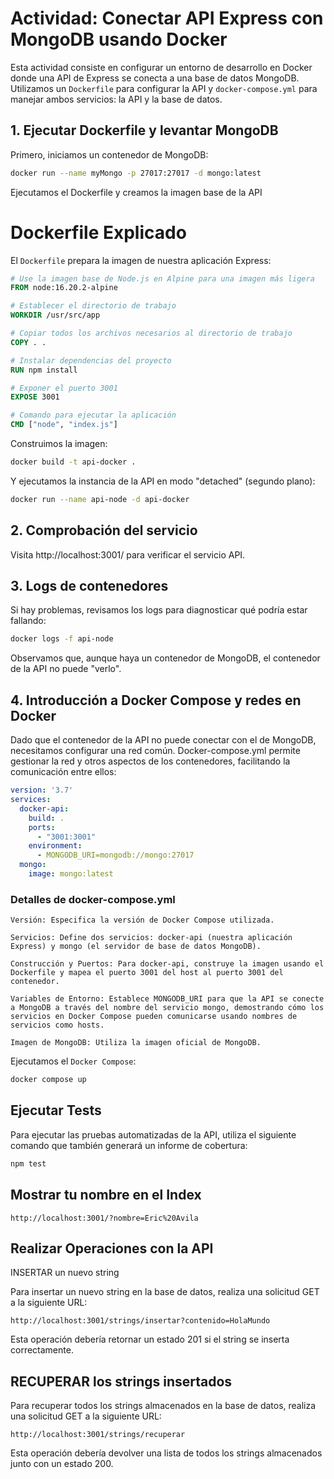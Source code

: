 # Actividad: Conectar API Express con MongoDB usando Docker

Esta actividad consiste en configurar un entorno de desarrollo en Docker donde una API de Express se conecta a una base de datos MongoDB. Utilizamos un `Dockerfile` para configurar la API y `docker-compose.yml` para manejar ambos servicios: la API y la base de datos.

## 1. Ejecutar Dockerfile y levantar MongoDB

Primero, iniciamos un contenedor de MongoDB:

```bash
docker run --name myMongo -p 27017:27017 -d mongo:latest
```

Ejecutamos el Dockerfile y creamos la imagen base de la API



# Dockerfile Explicado

El `Dockerfile` prepara la imagen de nuestra aplicación Express:

```Dockerfile
# Use la imagen base de Node.js en Alpine para una imagen más ligera
FROM node:16.20.2-alpine

# Establecer el directorio de trabajo
WORKDIR /usr/src/app

# Copiar todos los archivos necesarios al directorio de trabajo
COPY . .

# Instalar dependencias del proyecto
RUN npm install

# Exponer el puerto 3001
EXPOSE 3001

# Comando para ejecutar la aplicación
CMD ["node", "index.js"]
```

Construimos la imagen:

```bash
docker build -t api-docker .
```

Y ejecutamos la instancia de la API en modo "detached" (segundo plano):


```bash
docker run --name api-node -d api-docker
```

## 2. Comprobación del servicio
Visita http://localhost:3001/ para verificar el servicio API.


## 3. Logs de contenedores
Si hay problemas, revisamos los logs para diagnosticar qué podría estar fallando:

```bash
docker logs -f api-node
```

Observamos que, aunque haya un contenedor de MongoDB, el contenedor de la API no puede "verlo".



## 4. Introducción a Docker Compose y redes en Docker

Dado que el contenedor de la API no puede conectar con el de MongoDB, necesitamos configurar una red común. Docker-compose.yml permite gestionar la red y otros aspectos de los contenedores, facilitando la comunicación entre ellos:

```yaml
version: '3.7'
services:
  docker-api:
    build: .
    ports:
      - "3001:3001"
    environment:
      - MONGODB_URI=mongodb://mongo:27017
  mongo:
    image: mongo:latest
```
### Detalles de docker-compose.yml
```
Versión: Especifica la versión de Docker Compose utilizada.

Servicios: Define dos servicios: docker-api (nuestra aplicación Express) y mongo (el servidor de base de datos MongoDB).

Construcción y Puertos: Para docker-api, construye la imagen usando el Dockerfile y mapea el puerto 3001 del host al puerto 3001 del contenedor.

Variables de Entorno: Establece MONGODB_URI para que la API se conecte a MongoDB a través del nombre del servicio mongo, demostrando cómo los servicios en Docker Compose pueden comunicarse usando nombres de servicios como hosts.

Imagen de MongoDB: Utiliza la imagen oficial de MongoDB.
```

Ejecutamos el `Docker Compose`:

```bash
docker compose up
```

## Ejecutar Tests
Para ejecutar las pruebas automatizadas de la API, utiliza el siguiente comando que también generará un informe de cobertura:

```bash
npm test
```

## Mostrar tu nombre en el Index
```url
http://localhost:3001/?nombre=Eric%20Avila
```

## Realizar Operaciones con la API
INSERTAR un nuevo string

Para insertar un nuevo string en la base de datos, realiza una solicitud GET a la siguiente URL:

```url
http://localhost:3001/strings/insertar?contenido=HolaMundo
```

Esta operación debería retornar un estado 201 si el string se inserta correctamente.

## RECUPERAR los strings insertados
Para recuperar todos los strings almacenados en la base de datos, realiza una solicitud GET a la siguiente URL:

```url
http://localhost:3001/strings/recuperar
```
Esta operación debería devolver una lista de todos los strings almacenados junto con un estado 200.